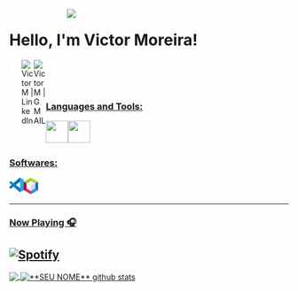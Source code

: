 <img src="https://raw.githubusercontent.com/MicaelliMedeiros/micaellimedeiros/master/image/computer-illustration.png" min-width="400px" max-width="400px" width="400px" align="right">

<h1 align="left">Hello, I'm Victor Moreira!</h1>

<a href="https://www.instagram.com/victormoreira7_/?theme=dark" target="_blank"><img align="left" alt="Victor M | Instagram" width="22px" src="https://github.com/Aakarsh-B/trying-repos/blob/master/insta.svg" />
<a href="https://www.linkedin.com/in/victor-moreira-teixeira/" target="_blank"><img align="left" alt="Victor M | LinkedIn" width="22px" src="https://cdn.jsdelivr.net/gh/devicons/devicon/icons/linkedin/linkedin-original.svg" />
<a href="victormoreiraoficial@gmail.com" target="_blank"><img align="left" alt="Victor M | GMAIL" width="22px" src="https://cdn.jsdelivr.net/gh/devicons/devicon/icons/google/google-original.svg" />
<a href="https://github.com/victormoreiraofc" target="_blank"><img align="left" alt="Victor M | GITHUB" width="22px" src="https://github.com/Aakarsh-B/trying-repos/blob/master/github.svg" />

<br />
<br />
<br />

### Languages and Tools:

<img src="https://cdn.jsdelivr.net/gh/devicons/devicon/icons/java/java-original-wordmark.svg" width="40" height="40"/><img src="https://cdn.jsdelivr.net/gh/devicons/devicon/icons/lua/lua-original-wordmark.svg" width="40" height="40" />


### Softwares:

<img align="left" alt="Visual Studio Code" width="26px" src="https://raw.githubusercontent.com/github/explore/80688e429a7d4ef2fca1e82350fe8e3517d3494d/topics/visual-studio-code/visual-studio-code.png" />
<p align="left">
  <img width="26px" src="1200px-Apache_NetBeans_Logo.svg-removebg-preview.png">
</p>

---



### Now Playing 🎧

[![Spotify](https://github-readme-remake.vercel.app/api/spotify)]()
<br/>
---

<a href="https://github.com/victormoreiraofc">
  <img align="center" src="https://github-readme-stats.vercel.app/api/top-langs/?username=victormoreiraofc&theme=dracula&hide_langs_below=1" />
</a>

<a href="https://github.com/victormoreiraofc">
 <img align="center" src="https://github-readme-stats.vercel.app/api?username=victormoreiraofc&show_icons=true&theme=dracula&line_height=27" alt="**SEU NOME** github stats"/>
</a>
